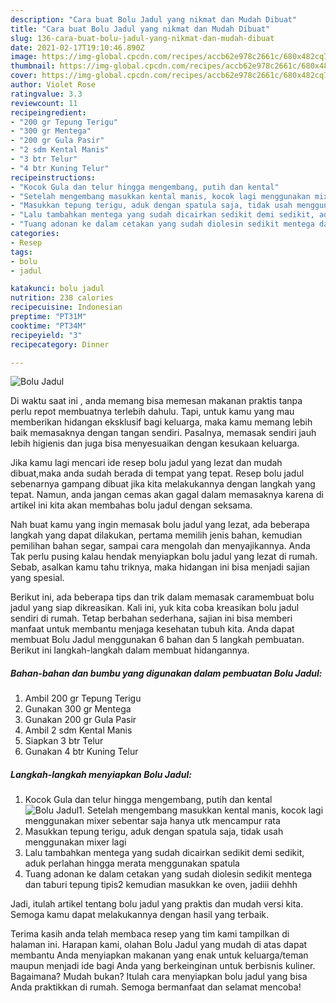 ```yaml
---
description: "Cara buat Bolu Jadul yang nikmat dan Mudah Dibuat"
title: "Cara buat Bolu Jadul yang nikmat dan Mudah Dibuat"
slug: 136-cara-buat-bolu-jadul-yang-nikmat-dan-mudah-dibuat
date: 2021-02-17T19:10:46.890Z
image: https://img-global.cpcdn.com/recipes/accb62e978c2661c/680x482cq70/bolu-jadul-foto-resep-utama.jpg
thumbnail: https://img-global.cpcdn.com/recipes/accb62e978c2661c/680x482cq70/bolu-jadul-foto-resep-utama.jpg
cover: https://img-global.cpcdn.com/recipes/accb62e978c2661c/680x482cq70/bolu-jadul-foto-resep-utama.jpg
author: Violet Rose
ratingvalue: 3.3
reviewcount: 11
recipeingredient:
- "200 gr Tepung Terigu"
- "300 gr Mentega"
- "200 gr Gula Pasir"
- "2 sdm Kental Manis"
- "3 btr Telur"
- "4 btr Kuning Telur"
recipeinstructions:
- "Kocok Gula dan telur hingga mengembang, putih dan kental"
- "Setelah mengembang masukkan kental manis, kocok lagi menggunakan mixer sebentar saja hanya utk mencampur rata"
- "Masukkan tepung terigu, aduk dengan spatula saja, tidak usah menggunakan mixer lagi"
- "Lalu tambahkan mentega yang sudah dicairkan sedikit demi sedikit, aduk perlahan hingga merata menggunakan spatula"
- "Tuang adonan ke dalam cetakan yang sudah diolesin sedikit mentega dan taburi tepung tipis2 kemudian masukkan ke oven, jadiii dehhh"
categories:
- Resep
tags:
- bolu
- jadul

katakunci: bolu jadul 
nutrition: 238 calories
recipecuisine: Indonesian
preptime: "PT31M"
cooktime: "PT34M"
recipeyield: "3"
recipecategory: Dinner

---
```



![Bolu Jadul](https://img-global.cpcdn.com/recipes/accb62e978c2661c/680x482cq70/bolu-jadul-foto-resep-utama.jpg)

Di waktu  saat ini , anda memang bisa memesan makanan praktis tanpa perlu repot membuatnya terlebih dahulu. Tapi, untuk kamu yang mau memberikan hidangan eksklusif bagi keluarga, maka kamu memang lebih baik memasaknya dengan tangan sendiri. Pasalnya, memasak sendiri jauh lebih higienis dan juga bisa menyesuaikan dengan kesukaan keluarga.

Jika kamu lagi mencari ide resep bolu jadul yang lezat dan mudah dibuat,maka anda sudah berada di tempat yang tepat. Resep bolu jadul  sebenarnya gampang dibuat jika kita melakukannya dengan langkah yang tepat. Namun, anda jangan cemas akan gagal dalam memasaknya 
karena di artikel ini kita akan membahas bolu jadul dengan seksama.  



Nah buat kamu yang ingin memasak bolu jadul yang lezat, ada beberapa langkah yang dapat dilakukan, pertama memilih jenis bahan, kemudian pemilihan bahan segar, sampai cara mengolah dan menyajikannya. Anda Tak perlu pusing kalau hendak menyiapkan bolu jadul yang lezat di rumah. Sebab, asalkan kamu  tahu triknya, maka hidangan ini bisa menjadi sajian yang spesial.

Berikut ini, ada beberapa tips dan trik dalam memasak caramembuat bolu jadul yang siap dikreasikan. Kali ini, yuk kita coba kreasikan bolu jadul sendiri di rumah. Tetap berbahan sederhana, sajian ini bisa memberi manfaat untuk membantu menjaga kesehatan tubuh kita. Anda dapat membuat Bolu Jadul menggunakan 6 bahan dan 5 langkah pembuatan. Berikut ini langkah-langkah dalam membuat hidangannya.

<!--inarticleads1-->

##### Bahan-bahan dan bumbu yang digunakan dalam pembuatan Bolu Jadul:

1. Ambil 200 gr Tepung Terigu
1. Gunakan 300 gr Mentega
1. Gunakan 200 gr Gula Pasir
1. Ambil 2 sdm Kental Manis
1. Siapkan 3 btr Telur
1. Gunakan 4 btr Kuning Telur




<!--inarticleads2-->

##### Langkah-langkah menyiapkan Bolu Jadul:

1. Kocok Gula dan telur hingga mengembang, putih dan kental
<img src="https://img-global.cpcdn.com/steps/8839b2880c135406/160x128cq70/bolu-jadul-langkah-memasak-1-foto.jpg" alt="Bolu Jadul">1. Setelah mengembang masukkan kental manis, kocok lagi menggunakan mixer sebentar saja hanya utk mencampur rata
1. Masukkan tepung terigu, aduk dengan spatula saja, tidak usah menggunakan mixer lagi
1. Lalu tambahkan mentega yang sudah dicairkan sedikit demi sedikit, aduk perlahan hingga merata menggunakan spatula
1. Tuang adonan ke dalam cetakan yang sudah diolesin sedikit mentega dan taburi tepung tipis2 kemudian masukkan ke oven, jadiii dehhh




Jadi, itulah artikel tentang  bolu jadul  yang praktis dan mudah versi kita. Semoga kamu dapat melakukannya dengan hasil yang terbaik. 

Terima kasih anda telah membaca resep yang tim kami tampilkan di halaman ini. Harapan kami, olahan  Bolu Jadul yang mudah di atas dapat membantu Anda menyiapkan makanan yang enak untuk keluarga/teman maupun menjadi ide bagi Anda yang berkeinginan untuk berbisnis kuliner. Bagaimana? Mudah bukan? Itulah cara menyiapkan bolu jadul yang bisa Anda praktikkan di rumah. Semoga bermanfaat dan selamat mencoba!

